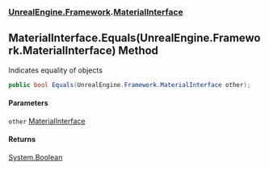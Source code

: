 ### [UnrealEngine.Framework](./UnrealEngine-Framework.md 'UnrealEngine.Framework').[MaterialInterface](./MaterialInterface.md 'UnrealEngine.Framework.MaterialInterface')
## MaterialInterface.Equals(UnrealEngine.Framework.MaterialInterface) Method
Indicates equality of objects  
```csharp
public bool Equals(UnrealEngine.Framework.MaterialInterface other);
```
#### Parameters
<a name='UnrealEngine-Framework-MaterialInterface-Equals(UnrealEngine-Framework-MaterialInterface)-other'></a>
`other` [MaterialInterface](./MaterialInterface.md 'UnrealEngine.Framework.MaterialInterface')  
  
#### Returns
[System.Boolean](https://docs.microsoft.com/en-us/dotnet/api/System.Boolean 'System.Boolean')  
